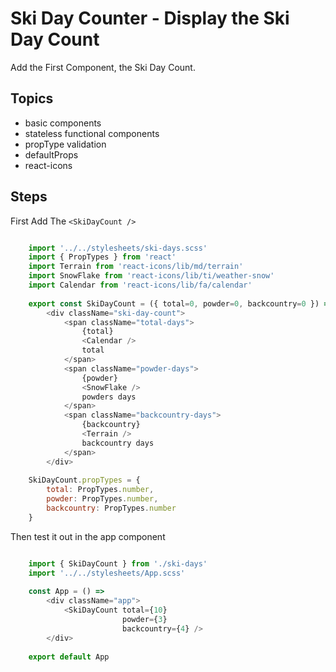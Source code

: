 Ski Day Counter - Display the Ski Day Count
=================
Add the First Component, the Ski Day Count.

Topics
-------

* basic components
* stateless functional components
* propType validation
* defaultProps
* react-icons


Steps
-------

First Add The `<SkiDayCount />`

```javascript

    import '../../stylesheets/ski-days.scss'
    import { PropTypes } from 'react'
    import Terrain from 'react-icons/lib/md/terrain'
    import SnowFlake from 'react-icons/lib/ti/weather-snow'
    import Calendar from 'react-icons/lib/fa/calendar'
    
    export const SkiDayCount = ({ total=0, powder=0, backcountry=0 }) =>
        <div className="ski-day-count">
            <span className="total-days">
                {total}
                <Calendar />
                total
            </span>
            <span className="powder-days">
                {powder}
                <SnowFlake />
                powders days
            </span>
            <span className="backcountry-days">
                {backcountry}
                <Terrain />
                backcountry days
            </span>
        </div>
    
    SkiDayCount.propTypes = {
        total: PropTypes.number,
        powder: PropTypes.number,
        backcountry: PropTypes.number
    }

```

Then test it out in the app component
```javascript

    import { SkiDayCount } from './ski-days'
    import '../../stylesheets/App.scss'
    
    const App = () =>
        <div className="app">
            <SkiDayCount total={10}
                         powder={3}
                         backcountry={4} />
        </div>
    
    export default App
```